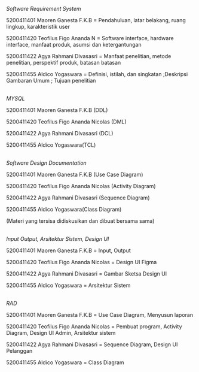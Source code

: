 <i>Software Requirement System</i>

5200411401 Maoren Ganesta F.K.B = Pendahuluan, latar belakang, ruang lingkup, karakteristik user

5200411420 Teofilus Figo Ananda N = Software interface, hardware interface, manfaat produk, asumsi dan ketergantungan

5200411422  Agya Rahmani Divasasri = Manfaat penelitian, metode penelitian, perspektif produk, batasan batasan

5200411455 Aldico Yogaswara = Definisi, istilah, dan singkatan ;Deskripsi Gambaran Umum ; Tujuan penelitian<br></br>

<i>MYSQL</i>

5200411401 Maoren Ganesta F.K.B (DDL)

5200411420 Teofilus Figo Ananda Nicolas (DML)

5200411422 Agya Rahmani Divasasri (DCL)

5200411455 Aldico Yogaswara(TCL)<br></br>

<i>Software Design Documentation</i>

5200411401 Maoren Ganesta F.K.B (Use Case Diagram)

5200411420 Teofilus Figo Ananda Nicolas (Activity Diagram)

5200411422 Agya Rahmani Divasasri (Sequence Diagram)

5200411455 Aldico Yogaswara(Class Diagram)

(Materi yang tersisa didiskusikan dan dibuat bersama sama)<br></br>

<i>Input Output, Arsitektur Sistem, Design UI</i>

5200411401 Maoren Ganesta F.K.B = Input, Output

5200411420 Teofilus Figo Ananda Nicolas = Design UI Figma

5200411422 Agya Rahmani Divasasri = Gambar Sketsa Design UI

5200411455 Aldico Yogaswara = Arsitektur Sistem<br></br>

<i>RAD</i>

5200411401 Maoren Ganesta F.K.B = Use Case Diagram, Menyusun laporan

5200411420 Teofilus Figo Ananda Nicolas = Pembuat program, Activity Diagram, Design UI Admin, Arsitektur sistem

5200411422 Agya Rahmani Divasasri = Sequence Diagram, Design UI Pelanggan

5200411455 Aldico Yogaswara = Class Diagram<br></br>

